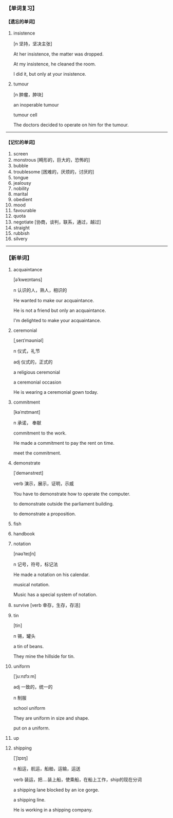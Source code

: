 ### 【单词复习】



#### 【遗忘的单词】

1. insistence

   [n 坚持，坚决主张]

   At her insistence, the matter was dropped.

   At my insistence, he cleaned the room.

   I did it, but only at your insistence.

2. tumour

   [n 肿瘤，肿块]

   an inoperable tumour

   tumour cell

   The doctors decided to operate on him for the tumour.

------



#### 【记忆的单词】

1. screen
2. monstrous [畸形的，巨大的，恐怖的]
3. bubble
4. troublesome [困难的，厌烦的，讨厌的]
5. tongue
6. jealousy
7. nobility
8. marital
9. obedient
10. mood
11. favourable 
12. quota
13. negotiate [协商，谈判，联系，通过，越过]
14. straight
15. rubbish
16. silvery

------



### 【新单词】

1. acquaintance

   [əˈkweɪntəns]

   n 认识的人，熟人，相识的

   He wanted to make our acquaintance.

   He is not a friend but only an acquaintance.

   I'm delighted to make your acquaintance.

2. ceremonial

   [ˌserɪˈməʊniəl]

   n 仪式，礼节

   adj 仪式的，正式的

   a religious ceremonial

   a ceremonial occasion

   He is wearing a ceremonial gown today.

3. commitment

   [kəˈmɪtmənt]

   n 承诺， 奉献

   commitment to the work.

   He made a commitment to pay the rent on time.

   meet the commitment.

4. demonstrate

   [ˈdemənstreɪt]

   verb 演示，展示，证明，示威

   You have to demonstrate how to operate the computer.

   to demonstrate outside the parliament building.

   to demonstrate a proposition.

5. fish

6. handbook

7. notation

   [nəʊˈteɪʃn]

   n 记号，符号，标记法

   He made a notation on his calendar.

   musical notation.

   Music has a special system of notation.

8. survive [verb 幸存，生存，存活]

9. tin

   [tin]

   n 锡，罐头

   a tin of beans.

   They mine the hillside for tin.

10. uniform

    [ˈjuːnɪfɔːm]

    adj 一致的，统一的

    n 制服

    school uniform

    They are uniform in size and shape.

    put on a uniform.

11. up

12. shipping

    [ˈʃɪpɪŋ]

    n 船运，航运，船舶，运输，运送

    verb 装运，把....装上船，使乘船，在船上工作，ship的现在分词

    a shipping lane blocked by an ice gorge.

    a shipping line.

    He is working in a shipping company.

    

    